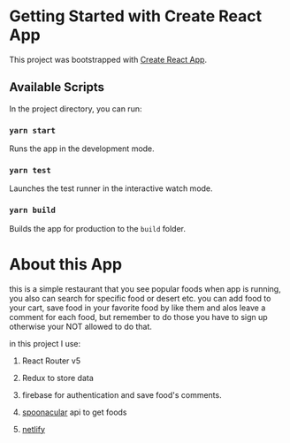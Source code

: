# Getting Started with Create React App

This project was bootstrapped with [Create React App](https://github.com/facebook/create-react-app).

## Available Scripts

In the project directory, you can run:

### `yarn start`

Runs the app in the development mode.

### `yarn test`

Launches the test runner in the interactive watch mode.

### `yarn build`

Builds the app for production to the `build` folder.

# About this App

this is a simple restaurant that you see popular foods when app is running, you also can search for specific food or desert etc.
you can add food to your cart, save food in your favorite food by like them and alos leave a comment for each food, but remember to do those you have to sign up otherwise your NOT allowed to do that.

in this project I use:

1. React Router v5
2. Redux to store data
3. firebase for authentication and save food's comments.
4. [spoonacular](https://spoonacular.com/food-api/) api to get foods


4. [netlify](https://orderit-restaurant.netlify.app/)
